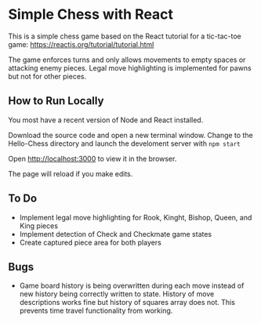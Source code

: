 # Simple Chess with React

This is a simple chess game based on the React tutorial for a tic-tac-toe game: https://reactjs.org/tutorial/tutorial.html

The game enforces turns and only allows movements to empty spaces or attacking enemy pieces. Legal move highlighting is implemented for pawns but not for other pieces.

## How to Run Locally

You most have a recent version of Node and React installed.

Download the source code and open a new terminal window. Change to the Hello-Chess directory and launch the develoment server with `npm start`

Open [http://localhost:3000](http://localhost:3000) to view it in the browser.

The page will reload if you make edits.

## To Do
- Implement legal move highlighting for Rook, Kinght, Bishop, Queen, and King pieces
- Implement detection of Check and Checkmate game states
- Create captured piece area for both players

## Bugs
- Game board history is being overwritten during each move instead of new history being correctly written to state. History of move descriptions works fine but history of squares array does not. This prevents time travel functionality from working.